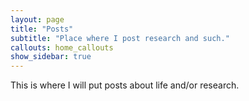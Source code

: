 ```yaml
---
layout: page
title: "Posts"
subtitle: "Place where I post research and such."
callouts: home_callouts
show_sidebar: true
---
```


This is where I will put posts about life and/or research. 
